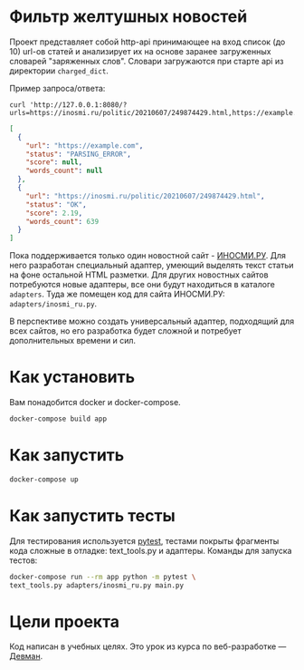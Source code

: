 # Фильтр желтушных новостей

Проект представляет собой http-api принимающее на вход список (до 10)
url-ов статей и анализирует их на основе заранее загруженных словарей "заряженных слов".
Словари загружаются при старте api из директории `charged_dict`.

Пример запроса/ответа:
```shell
curl 'http://127.0.0.1:8080/?urls=https://inosmi.ru/politic/20210607/249874429.html,https://example.com'
```

```json
[
  {
    "url": "https://example.com",
    "status": "PARSING_ERROR",
    "score": null,
    "words_count": null
  },
  {
    "url": "https://inosmi.ru/politic/20210607/249874429.html",
    "status": "OK",
    "score": 2.19,
    "words_count": 639
  }
]


```

Пока поддерживается только один новостной сайт - [ИНОСМИ.РУ](https://inosmi.ru/). Для него разработан специальный адаптер, умеющий выделять текст статьи на фоне остальной HTML разметки. Для других новостных сайтов потребуются новые адаптеры, все они будут находиться в каталоге `adapters`. Туда же помещен код для сайта ИНОСМИ.РУ: `adapters/inosmi_ru.py`.

В перспективе можно создать универсальный адаптер, подходящий для всех сайтов, но его разработка будет сложной и потребует дополнительных времени и сил.

# Как установить

Вам понадобится docker и docker-compose.


```bash
docker-compose build app
```

# Как запустить

```bash
docker-compose up
```

# Как запустить тесты

Для тестирования используется [pytest](https://docs.pytest.org/en/latest/), тестами покрыты фрагменты кода сложные в отладке: text_tools.py и адаптеры. Команды для запуска тестов:

```bash
docker-compose run --rm app python -m pytest \
text_tools.py adapters/inosmi_ru.py main.py
```

# Цели проекта

Код написан в учебных целях. Это урок из курса по веб-разработке — [Девман](https://dvmn.org).
